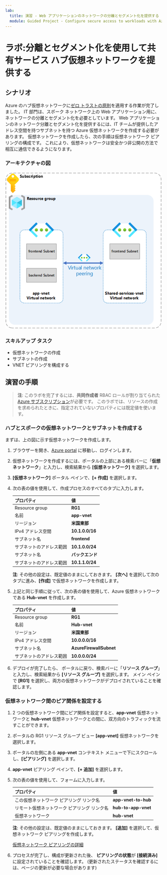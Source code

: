 ```yaml
---
lab:
  title: 演習 - Web アプリケーションのネットワークの分離とセグメント化を提供する
  module: Guided Project - Configure secure access to workloads with Azure virtual networking services
---
```


# ラボ:分離とセグメント化を使用して共有サービス ハブ仮想ネットワークを提供する

## シナリオ

Azure のハブ仮想ネットワークに[ゼロ トラストの原則](https://learn.microsoft.com/security/zero-trust/azure-infrastructure-networking)を適用する作業が完了しました。 IT 部門は、スポーク ネットワーク上の Web アプリケーション用に、ネットワークの分離とセグメント化を必要としています。 Web アプリケーションのネットワーク分離とセグメント化を提供するには、IT チームが提供したアドレス空間を持つサブネットを持つ Azure 仮想ネットワークを作成する必要があります。 仮想ネットワークを作成したら、次の手順は仮想ネットワーク ピアリングの構成です。 これにより、仮想ネットワークは安全かつ非公開の方法で相互に通信できるようになります。

### アーキテクチャの図

![ピアリングされた 2 つの仮想ネットワークを示す図。](../Media/task-1.png)

### スキルアップ タスク

- 仮想ネットワークの作成
- サブネットの作成
- VNET ピアリングを構成する

## 演習の手順

>**注**: このラボを完了するには、**共同作成者** RBAC ロールが割り当てられた [Azure サブスクリプション](https://azure.microsoft.com/free/)が必要です。
> このラボでは、リソースの作成を求められたときに、指定されていないプロパティには既定値を使います。

### ハブとスポークの仮想ネットワークとサブネットを作成する

まずは、上の図に示す仮想ネットワークを作成します。

1. ブラウザーを開き、<a href="https://portal.azure.com/#home">Azure portal</a> に移動し、ログインします。
1. 仮想ネットワークを作成するには、ポータルの上部にある検索バーに「**仮想ネットワーク**」と入力し、検索結果から **[仮想ネットワーク]** を選択します。
1. **[仮想ネットワーク]** ポータル ペインで、**[+ 作成]** を選択します。
1. 次の表の値を使用して、作成プロセスのすべてのタブに入力します。

    | プロパティ             | 値           |
    | :------------------- | :-------------- |
    | Resource group       | **RG1**         |
    | 名前                 | **app-vnet**    |
    | リージョン               | **米国東部**     |
    | IPv4 アドレス空間   | **10.1.0.0/16** |
    | サブネット名          | **frontend**    |
    | サブネットのアドレス範囲 | **10.1.0.0/24** |
    | サブネット名          | **バックエンド**     |
    | サブネットのアドレス範囲 | **10.1.1.0/24** |

    **注**: その他の設定は、既定値のままにしておきます。 **[次へ]** を選択して次のタブに進み、**[作成]** で仮想ネットワークを作成します。
1. 上記と同じ手順に従って、次の表の値を使用して、Azure 仮想ネットワークである **Hub-vnet** を作成します。

    | プロパティ             | 値                    |
    | :------------------- | :----------------------- |
    | Resource group       | **RG1**                  |
    | 名前                 | **Hub-vnet** |
    | リージョン               | **米国東部**              |
    | IPv4 アドレス空間   | **10.0.0.0/16**          |
    | サブネット名          | **AzureFirewallSubnet**  |
    | サブネットのアドレス範囲 | **10.0.0.0/24**          |

1. デプロイが完了したら、 ポータルに戻り、検索バーに「**リソース グループ**」と入力し、検索結果から **[リソース グループ]** を選択します。 メイン ペインで **[RG1]** を選択し、両方の仮想ネットワークがデプロイされていることを確認します。

### 仮想ネットワーク間のピア関係を設定する

1. 2 つの仮想ネットワーク間にピア関係を設定すると、**app-vnet** 仮想ネットワークと **hub-vnet** 仮想ネットワークとの間に、双方向のトラフィックを流すことができます。
1. ポータルの RG1 リソース グループ ビュー **[app-vnet]** 仮想ネットワークを選択します。
1. ポータルの左側にある **app-vnet** コンテキスト メニューで下にスクロールし、**[ピアリング]** を選択します。
1. **app-vnet** ピアリング ペインで、**[+ 追加]** を選択します。
1. 次の表の値を使用して、フォームに入力します。

    | プロパティ                                 | 値                          |
    | :--------------------------------------- | :----------------------------- |
    | この仮想ネットワーク ピアリング リンク名   | **app-vnet-to-hub** |
    | リモート仮想ネットワーク ピアリング リンク名 | **hub-to-app-vnet** |
    | 仮想ネットワーク                          | **hub-vnet**       |

    **注**: その他の設定は、既定値のままにしておきます。 **[追加]** を選択して、仮想ネットワーク ピアリングを作成します。

    [仮想ネットワーク ピアリングの詳細](https://learn.microsoft.com/azure/virtual-network/virtual-network-manage-peering?tabs=peering-portal)

1. プロセスが完了し、構成が更新された後、 **ピアリングの状態**が **[接続済み]** に設定されていることを確認します。 (更新されたステータスを確認するには、ページの更新が必要な場合があります)
